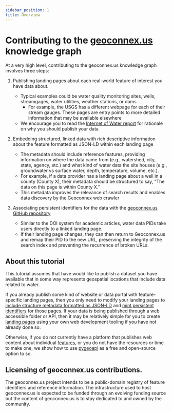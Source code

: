 ```yaml
---
sidebar_position: 1
title: Overview
---
```


# Contributing to the [geoconnex.us](https://geoconnex.us) knowledge graph

At a very high level, contributing to the geoconnex.us knowledge graph involves three steps:

1. Publishing landing pages about each real-world feature of interest you have data about.
    * Typical examples could be water quality monitoring sites, wells, streamgages, water utilities, weather stations, or dams
        * For example, the USGS has a different webpage for each of their stream gauges. These pages are entry points to more detailed information that may be available elsewhere
    * We encourage you to read the [Internet of Water report](https://www.aspeninstitute.org/publications/internet-of-water/#:~:text=and%20Environment%20Program-,Internet%20of%20Water:%20Sharing%20and%20Integrating%20Water%20Data%20for%20Sustainability,and%20information%20to%20support%20sustainable) for rationale on why you should publish your data

2. Embedding structured, linked data  with rich descriptive information about the feature formatted as JSON-LD within each landing page
    * The metadata should include reference features, providing information on where the data came from (e.g., watershed, city, state, agency, etc.) and what kind of water data the site houses (e.g., groundwater vs surface water, depth, temperature, volume, etc.).
    * For example, if a data provider has a landing page about a well in a county (County X), their metadata should be structured to say, “The data on this page is within County X.” 
    * This metadata improves the relevance of search results and enables data discovery by the Geoconnex web crawler

3. Associating persistent identifiers for the data with the [geoconnex.us GitHub repository](https://github.com/internetofwater/geoconnex.us)
    * Similar to the DOI system for academic articles, water data PIDs take users directly to a linked landing page. 
    * If their landing page changes, they can then return to Geoconnex.us and remap their PID to the new URL, preserving the integrity of the search index and preventing the recurrence of broken URLs.


## About this tutorial

This tutorial assumes that have would like to publish a dataset you have available that in some way represents geospatial locations that include data related to water.

If you already publish some kind of website or data portal with feature-specific landing pages, then you only need to modify your landing pages to [include structure metadata formatted as JSON-LD](../reference/data-formats/jsonld/overview.md) and [mint persistent identifiers](../contributing/step-3/minting.md) for those pages. If your data is being published through a web accessible folder or API, then it may be relatively simple for you to create [landing pages](../reference/landing-pages.md) using your own web development tooling if you have not already done so. 

Otherwise, if you do not currently have a platform that publishes web content about individual [features](https://docs.geoconnex.us/principles/hydrofeatures.html), or you do not have the resources or time to make one, we show how to use [pygeoapi](https://docs.geoconnex.us/quickstart/pygeoapi.html) as a free and open-source option to so. 

## Licensing of geoconnex.us contributions.

The geoconnex.us project intends to be a public-domain registry of feature identifiers and reference information. The infrastructure used to host geoconnex.us is expected to be funded through an evolving funding source but the content of geoconnex.us is to stay dedicated to and owned by the community.
